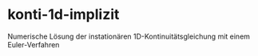# konti-1d-implizit
Numerische Lösung der instationären 1D-Kontinuitätsgleichung mit einem Euler-Verfahren
